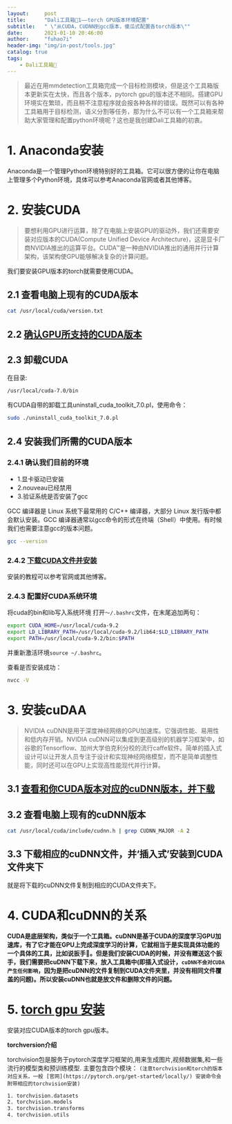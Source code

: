 ```yaml
---
layout:     post
title:      "Dali工具箱🔧1——torch GPU版本环境配置"
subtitle:   " \"从CUDA，CUDNN到gcc版本，傻瓜式配置各torch版本\""
date:       2021-01-10 20:46:00
author:     "fuhao7i"
header-img: "img/in-post/tools.jpg"
catalog: true
tags:
    - Dali工具箱🔧
---
```


> 最近在用mmdetection工具箱完成一个目标检测模块，但是这个工具箱版本更新实在太快，而且各个版本，pytorch gpu的版本还不相同。搭建GPU环境实在繁琐，而且稍不注意程序就会报各种各样的错误。既然可以有各种工具箱用于目标检测，语义分割等任务，那为什么不可以有一个工具箱来帮助大家管理和配置python环境呢？这也是我创建Dali工具箱的初衷。

# 1. Anaconda安装

Anaconda是一个管理Python环境特别好的工具箱。它可以很方便的让你在电脑上管理多个Python环境，具体可以参考Anaconda官网或者其他博客。

# 2. 安装CUDA

> 要想利用GPU进行运算，除了在电脑上安装GPU的驱动外，我们还需要安装对应版本的CUDA(Compute Unified Device Architecture)，这是显卡厂商NVIDIA推出的运算平台。CUDA™是一种由NVIDIA推出的通用并行计算架构，该架构使GPU能够解决复杂的计算问题。

我们要安装GPU版本的torch就需要使用CUDA。

## 2.1 查看电脑上现有的CUDA版本

```Bash
cat /usr/local/cuda/version.txt 
```

## 2.2 [确认GPU所支持的CUDA版本](https://developer.nvidia.com/zh-cn/cuda-gpus)

## 2.3 卸载CUDA

在目录:

```Bash
/usr/local/cuda-7.0/bin
```

有CUDA自带的卸载工具uninstall_cuda_toolkit_7.0.pl，使用命令：

```Bash
sudo ./uninstall_cuda_toolkit_7.0.pl
```

## 2.4 安装我们所需的CUDA版本

### 2.4.1 确认我们目前的环境

- 1.显卡驱动已安装
- 2.nouveau已经禁用
- 3.验证系统是否安装了gcc

GCC 编译器是 Linux 系统下最常用的 C/C++ 编译器，大部分 Linux 发行版中都会默认安装。GCC 编译器通常以gcc命令的形式在终端（Shell）中使用。有时候我们也需要注意gcc的版本问题。

```Bash
gcc --version
```

### 2.4.2 [下载CUDA文件并安装](https://developer.nvidia.com/zh-cn/cuda-downloads)

安装的教程可以参考官网或其他博客。

### 2.4.3 配置好CUDA系统环境

将cuda的bin和lib写入系统环境
打开`～/.bashrc`文件，在末尾追加两句：
```Bash
export CUDA_HOME=/usr/local/cuda-9.2
export LD_LIBRARY_PATH=/usr/local/cuda-9.2/lib64:$LD_LIBRARY_PATH
export PATH=/usr/local/cuda-9.2/bin:$PATH
```
并重新激活环境`source ~/.bashrc`。

查看是否安装成功：
```Bash
nvcc -V
```

# 3. 安装cuDAA

> NVIDIA cuDNN是用于深度神经网络的GPU加速库。它强调性能、易用性和低内存开销。NVIDIA cuDNN可以集成到更高级别的机器学习框架中，如谷歌的Tensorflow、加州大学伯克利分校的流行caffe软件。简单的插入式设计可以让开发人员专注于设计和实现神经网络模型，而不是简单调整性能，同时还可以在GPU上实现高性能现代并行计算。

## 3.1 [查看和你CUDA版本对应的cuDNN版本，并下载](https://developer.nvidia.com/rdp/cudnn-archive)

## 3.2 查看电脑上现有的cuDNN版本

```Bash
cat /usr/local/cuda/include/cudnn.h | grep CUDNN_MAJOR -A 2
```

## 3.3 下载相应的cuDNN文件，并‘插入式’安装到CUDA文件夹下

就是将下载的cuDNN文件复制到相应的CUDA文件夹下。

# 4. CUDA和cuDNN的关系

**CUDA是底层架构，类似于一个工具箱。cuDNN是基于CUDA的深度学习GPU加速库，有了它才能在GPU上完成深度学习的计算，它就相当于是实现具体功能的一个具体的工具，比如说扳手🔧。但是我们安装CUDA的时候，并没有赠送这个扳手，我们需要把cuDNN下载下来，放入工具箱中(即插入式设计，`cuDNN不会对CUDA产生任何影响`，因为是把cuDNN的文件复制到CUDA文件夹里，并没有相同文件覆盖的问题)。所以安装cuDNN也就是放文件和删除文件的问题。**

# 5. [torch gpu 安装](https://pytorch.org/get-started/locally/)

安装对应CUDA版本的torch gpu版本。

**torchversion介绍**

torchvision包是服务于pytorch深度学习框架的,用来生成图片,视频数据集,和一些流行的模型类和预训练模型. 主要包含四个模块：
`(注意torchvision和torch的版本对应关系，一般 [官网](https://pytorch.org/get-started/locally/) 安装命令会附带相应的torchvision安装)`

```Bash
1. torchvision.datasets
2. torchvision.models
3. torchvision.transforms
4. torchvision.utils
```
